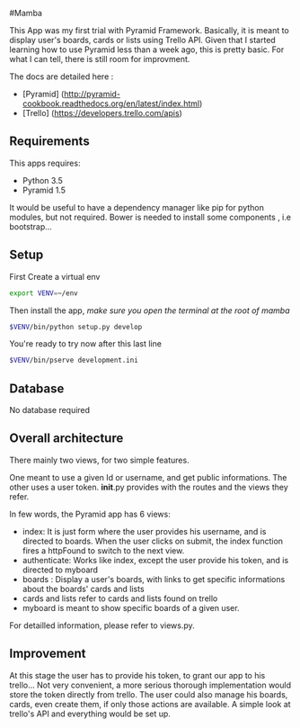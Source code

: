 #Mamba

This App was my first trial with Pyramid Framework. Basically, it is meant to display user's boards, cards or lists using Trello API.
Given that I started learning how to use Pyramid less than a week ago, this is pretty basic. For what I can tell, there is still room for improvment.


The docs are detailed here : 
* [Pyramid] (http://pyramid-cookbook.readthedocs.org/en/latest/index.html)
* [Trello] (https://developers.trello.com/apis)


## Requirements
This apps requires:
* Python 3.5
* Pyramid 1.5 

It would be useful to have a dependency manager like pip for python modules, but not required.
Bower is needed to install some components , i.e bootstrap...
## Setup

First
Create a virtual env
```sh
export VENV=~/env
```
Then install the app, *make sure you open the terminal at the root of mamba*
```sh
$VENV/bin/python setup.py develop
```

You're ready to try now after this last line 
```sh
$VENV/bin/pserve development.ini
```

## Database
No database required

## Overall architecture

There mainly two views, for two simple features. 

One meant to use a given Id or username, and get public informations. The other uses a user token. 
__init__.py provides with the routes and the views they refer.

In few words, the Pyramid app has 6 views:
* index: It is just form where the user provides his username, and is directed to boards. When the user clicks on submit, the index function fires a httpFound to switch to the next view.
* authenticate: Works like index, except the user provide his token, and is directed to myboard
* boards : Display a user's boards, with links to get specific informations about the boards' cards and lists 
* cards and lists refer to cards and lists found on trello 
* myboard is meant to show specific boards of a given user.

For detailled information, please refer to views.py.

## Improvement

At this stage the user has to provide his token, to grant our app to his trello... Not very convenient, a more serious thorough implementation would store the token directly from trello.
The user could also manage his boards, cards, even create them, if only those actions are available. A simple look at trello's API and everything would be set up.